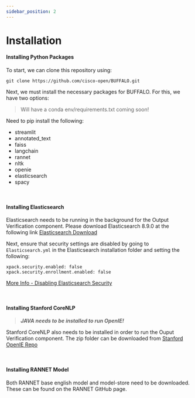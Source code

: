 ```yaml
---
sidebar_position: 2
---
```


# Installation

#### Installing Python Packages 

To start, we can clone this repository using: 
```
git clone https://github.com/cisco-open/BUFFALO.git
```

Next, we must install the necessary packages for BUFFALO. For this, we have two options:

> Will have a conda env/requirements.txt coming soon! 

Need to pip install the following: 

- streamlit 
- annotated_text
- faiss 
- langchain 
- rannet 
- nltk 
- openie 
- elasticsearch 
- spacy 

&nbsp; &nbsp;

#### Installing Elasticsearch 

Elasticsearch needs to be running in the background for the Output Verification component. 
Please download Elasticsearch 8.9.0 at the following link [Elasticsearch Download](https://www.elastic.co/downloads/elasticsearch)

Next, ensure that security settings are disabled by going to `Elasticsearch.yml` in the Elasticsearch installation folder and setting the following: 

```
xpack.security.enabled: false
xpack.security.enrollment.enabled: false
```
[More Info - Disabling Elasticsearch Security](https://discuss.elastic.co/t/disable-authentification-for-elasticsearch/304862/3)

&nbsp; &nbsp;

#### Installing Stanford CoreNLP 

> ***JAVA needs to be installed to run OpenIE!***

Stanford CoreNLP also needs to be installed in order to run the Ouput Verification component. 
The zip folder can be downloaded from [Stanford OpenIE Repo](https://stanfordnlp.github.io/CoreNLP/download.html)

&nbsp; &nbsp;

#### Installing RANNET Model 

Both RANNET base english model and model-store need to be downloaded. These can be found on the RANNET GitHub page. 

&nbsp; &nbsp;
